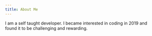 ```yaml
---
title: About Me
---
```


I am a self taught developer. I became interested in coding in 2019 and found it to
be challenging and rewarding.
